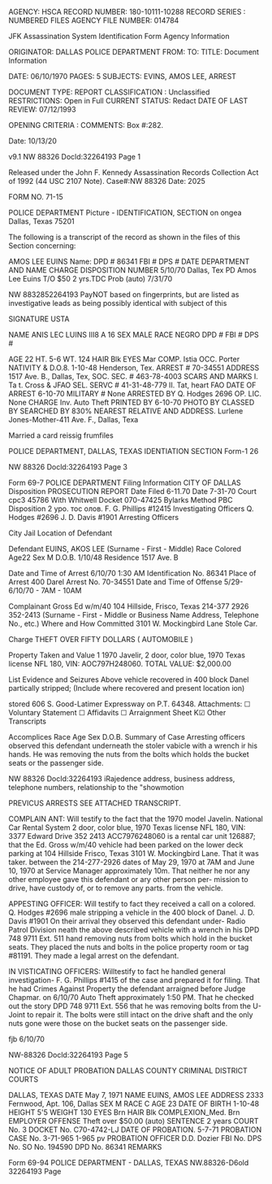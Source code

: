 AGENCY: HSCA
RECORD NUMBER: 180-10111-10288
RECORD SERIES : NUMBERED FILES
AGENCY FILE NUMBER: 014784

JFK Assassination System
Identification Form
Agency Information

ORIGINATOR: DALLAS POLICE DEPARTMENT
FROM:
TO:
TITLE:
Document Information

DATE: 06/10/1970
PAGES: 5
SUBJECTS: EVINS, AMOS LEE, ARREST

DOCUMENT TYPE: REPORT
CLASSIFICATION : Unclassified
RESTRICTIONS: Open in Full
CURRENT STATUS: Redact
DATE OF LAST REVIEW: 07/12/1993

OPENING CRITERIA :
COMMENTS: Box #:282.

Date: 10/13/20

v9.1
NW 88326 Docld:32264193 Page 1

Released under the John F. Kennedy
Assassination Records Collection Act of
1992 (44 USC 2107 Note). Case#:NW
88326 Date: 2025

FORM NO. 71-15

POLICE DEPARTMENT
Picture - IDENTIFICATION, SECTION
on ongea Dallas, Texas 75201

The following is a transcript of the record as shown in the files of this Section
concerning:

AMOS LEE EUINS
Name:
DPD # 86341 FBI # DPS #
DATE DEPARTMENT AND NAME CHARGE DISPOSITION
NUMBER
5/10/70 Dallas, Tex PD Amos Lee Euins T/O $50 2 yrs.TDC Prob
(auto) 7/31/70

NW 8832852264193 PayNOT based on fingerprints, but are listed as investigative leads as being possibly identical with subject of this

SIGNATURE USTA

NAME ANIS LEC LUINS III8 A 16
SEX MALE RACE NEGRO DPD # FBI # DPS #

AGE 22 HT. 5-6 WT. 124 HAIR Blk EYES Mar COMP. Istia OCC. Porter
NATIVITY & D.O.8. 1-10-48 Henderson, Tex. ARREST # 70-34551
ADDRESS 1517 Ave. B., Dallas, Tex, SOC. SEC. # 463-78-4003
SCARS AND MARKS I. Ta t. Cross & JFAO SEL. SERVC # 41-31-48-779
II. Tat, heart FAO
DATE OF ARREST 6-10-70 MILITARY # None
ARRESTED BY Q. Hodges 2696 OP. LIC. None
CHARGE Inv. Auto Theft
PRINTED BY 6-10-70 PHOTO BY CLASSED BY SEARCHED BY
830%
NEAREST RELATIVE AND ADDRESS. Lurlene Jones-Mother-411 Ave. F., Dallas, Texa

Married a card reissig frumfiles

POLICE DEPARTMENT, DALLAS, TEXAS IDENTIATION SECTION
Form-1 26

NW 88326 Docld:32264193 Page 3

Form 69-7 POLICE DEPARTMENT Filing Information
CITY OF DALLAS
Disposition PROSECUTION REPORT
Date Filed 6-11.70
Date 7-31-70
Court cpc3 45786 With Whitwell
Docket 070-47425 Bylarks
Method PBC
Disposition 2 уро. тос олов.
F. G. Phillips #12415
Investigating Officers
Q. Hodges #2696
J. D. Davis #1901
Arresting Officers

City Jail
Location of Defendant

Defendant EUINS, AKOS LEE
(Surname - First - Middle)
Race Colored Age22 Sex M D.O.B. 1/10/48 Residence 1517 Ave. B

Date and Time of Arrest 6/10/70 1:30 AM Identification No. 86341
Place of Arrest 400 Darel Arrest No. 70-34551
Date and Time of Offense 5/29-6/10/70 - 7AM - 10AM

Complainant Gross Ed w/m/40 104 Hillside, Frisco, Texas 214-377 2926 352-2413
(Surname - First - Middle or Business Name Address, Telephone No., etc.)
Where and How Committed 3101 W. Mockingbird Lane Stole Car.

Charge THEFT OVER FIFTY DOLLARS ( AUTOMOBILE )

Property Taken and Value 1 1970 Javelir, 2 door, color blue, 1970 Texas license NFL 180,
VIN: AOC797H248060. TOTAL VALUE: $2,000.00

List Evidence and Seizures Above vehicle recovered in 400 block Danel partically stripped;
(Include where recovered and present location ion)

stored 606 S. Good-Latimer Expressway on P.T. 64348.
Attachments: ☐ Voluntary Statement ☐ Affidavits ☐ Arraignment Sheet K☑ Other Transcripts

Accomplices Race Age Sex D.O.B.
Summary of Case Arresting officers observed this defendant underneath the stoler vabicle
with a wrench ir his hands. He was removing the nuts from the bolts which holds the bucket
seats or the passenger side.

NW 88326 DocId:32264193 iRajedence address, business address, telephone numbers, relationship to
the "showmotion

PREVICUS ARRESTS SEE ATTACHED TRANSCRIPT.

COMPLAIN ANT: Will testify to the fact that the 1970 model Javelin.
National Car Rental System 2 door, color blue, 1970 Texas license NFL 180, VIN:
3377 Edward Drive 352 2413 ACC7976248060 is a rental car unit 126887; that the
Ed. Gross w/m/40 vehicle had been parked on the lower deck parking at
104 Hillside Frisco, Texas 3101 W. Mockingbird Lane. That it was taker. between the
214-277-2926 dates of May 29, 1970 at 7AM and June 10, 1970 at
Service Manager approximately 10m. That neither he nor any other
employee gave this defendant or ary other person per-
mission to drive, have custody of, or to remove any parts.
from the vehicle.

APPESTING OFFICER: Will testify to fact they received a call on a colored.
Q. Hodges #2696 male stripping a vehicle in the 400 block of Danel.
J. D. Davis #1901 On their arrival they observed this defendant under-
Radio Patrol Division neath the above described vehicle with a wrench in his
DPD 748 9711 Ext. 511 hand removing nuts from bolts which hold in the bucket
seats. They placed the nuts and bolts in the police
property room or tag #81191. They made a legal arrest
on the defendant.

IN VISTICATING OFFICERS: Willtestify to fact he handled general investigation-
F. G. Phillips #1415 of the case and prepared it for filing. That he had
Crimes Against Property the defendant arraigned before Judge Chapmar. on 6/10/70
Auto Theft approximately 1:50 PM. That he checked out the story
DPD 748 9711 Ext. 556 that he was removing bolts from the U-Joint to repair
it. The bolts were still intact on the drive shaft
and the only nuts gone were those on the bucket seats
on the passenger side.

fjb
6/10/70

NW-88326 Docld:32264193 Page 5

NOTICE OF ADULT PROBATION
DALLAS COUNTY CRIMINAL DISTRICT COURTS

DALLAS, TEXAS
DATE May 7, 1971
NAME EUINS, AMOS LEE
ADDRESS 2333 Fernwood, Apt. 106, Dallas
SEX M RACE C AGE 23 DATE OF BIRTH 1-10-48
HEIGHT 5'5 WEIGHT 130 EYES Brn HAIR Blk COMPLEXION_Med. Brn
EMPLOYER
OFFENSE Theft over $50.00 (auto) SENTENCE 2 years
COURT No. 3 DOCKET No. C70-4742-LJ
DATE OF PROBATION. 5-7-71 PROBATION CASE No. 3-71-965 1-965
pv
PROBATION OFFICER D.D. Dozier
FBI No. DPS No. SO No. 194590 DPD No. 86341
REMARKS

Form 69-94
POLICE DEPARTMENT - DALLAS, TEXAS
NW.88326-D6old 32264193 Page
